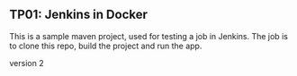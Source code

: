 ## TP01: Jenkins in Docker

This is a sample maven project, used for testing a job in Jenkins.
The job is to clone this repo, build the project and run the app.

version 2 
